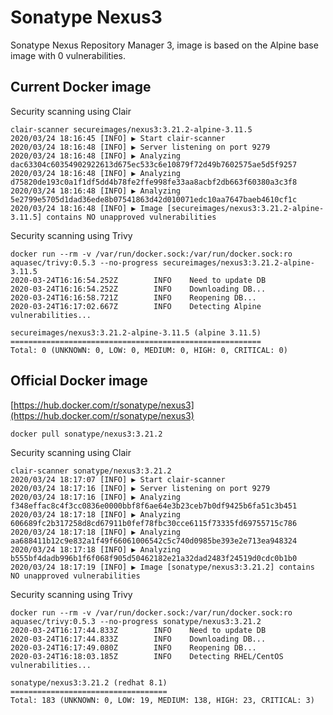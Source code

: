 # Sonatype Nexus3

Sonatype Nexus Repository Manager 3, image is based on the Alpine base image with 0 vulnerabilities.

## Current Docker image

Security scanning using Clair
```
clair-scanner secureimages/nexus3:3.21.2-alpine-3.11.5
2020/03/24 18:16:45 [INFO] ▶ Start clair-scanner
2020/03/24 18:16:48 [INFO] ▶ Server listening on port 9279
2020/03/24 18:16:48 [INFO] ▶ Analyzing dac63304c60354902922613d675ec533c6e10879f72d49b7602575ae5d5f9257
2020/03/24 18:16:48 [INFO] ▶ Analyzing d75820de193c0a1f1df5dd4b78fe2ffe998fe33aa8acbf2db663f60380a3c3f8
2020/03/24 18:16:48 [INFO] ▶ Analyzing 5e2799e5705d1dad36ede8b07541863d42d010071edc10aa7647baeb4610cf1c
2020/03/24 18:16:48 [INFO] ▶ Image [secureimages/nexus3:3.21.2-alpine-3.11.5] contains NO unapproved vulnerabilities
```

Security scanning using Trivy
```
docker run --rm -v /var/run/docker.sock:/var/run/docker.sock:ro aquasec/trivy:0.5.3 --no-progress secureimages/nexus3:3.21.2-alpine-3.11.5
2020-03-24T16:16:54.252Z        INFO    Need to update DB
2020-03-24T16:16:54.252Z        INFO    Downloading DB...
2020-03-24T16:16:58.721Z        INFO    Reopening DB...
2020-03-24T16:17:02.667Z        INFO    Detecting Alpine vulnerabilities...

secureimages/nexus3:3.21.2-alpine-3.11.5 (alpine 3.11.5)
========================================================
Total: 0 (UNKNOWN: 0, LOW: 0, MEDIUM: 0, HIGH: 0, CRITICAL: 0)
```

## Official Docker image

[https://hub.docker.com/r/sonatype/nexus3](https://hub.docker.com/r/sonatype/nexus3)
```
docker pull sonatype/nexus3:3.21.2
```

Security scanning using Clair
```
clair-scanner sonatype/nexus3:3.21.2
2020/03/24 18:17:07 [INFO] ▶ Start clair-scanner
2020/03/24 18:17:16 [INFO] ▶ Server listening on port 9279
2020/03/24 18:17:16 [INFO] ▶ Analyzing f348effac8c4f3cc0836e0000bbf8f6ae64e3b23ceb7b0df9425b6fa51c3b451
2020/03/24 18:17:18 [INFO] ▶ Analyzing 606689fc2b317258d8cd67911b0fef78fbc30cce6115f73335fd69755715c786
2020/03/24 18:17:18 [INFO] ▶ Analyzing aa688411b12c9e832a1f49f66061006542c5c740d0985be393e2e713ea948324
2020/03/24 18:17:18 [INFO] ▶ Analyzing b555bf4dadb996b1f6f068f905d50462182e21a32dad2483f24519d0cdc0b1b0
2020/03/24 18:17:19 [INFO] ▶ Image [sonatype/nexus3:3.21.2] contains NO unapproved vulnerabilities
```

Security scanning using Trivy
```
docker run --rm -v /var/run/docker.sock:/var/run/docker.sock:ro aquasec/trivy:0.5.3 --no-progress sonatype/nexus3:3.21.2
2020-03-24T16:17:44.833Z        INFO    Need to update DB
2020-03-24T16:17:44.833Z        INFO    Downloading DB...
2020-03-24T16:17:49.080Z        INFO    Reopening DB...
2020-03-24T16:18:03.185Z        INFO    Detecting RHEL/CentOS vulnerabilities...

sonatype/nexus3:3.21.2 (redhat 8.1)
===================================
Total: 183 (UNKNOWN: 0, LOW: 19, MEDIUM: 138, HIGH: 23, CRITICAL: 3)
```
